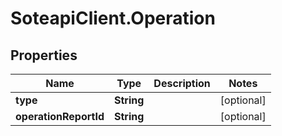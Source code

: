 # SoteapiClient.Operation

## Properties
Name | Type | Description | Notes
------------ | ------------- | ------------- | -------------
**type** | **String** |  | [optional] 
**operationReportId** | **String** |  | [optional] 


